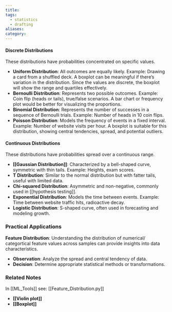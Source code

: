 ```yaml
---
title: 
tags:
  - statistics
  - drafting
aliases: 
category:
---
```

#### Discrete Distributions
These distributions have probabilities concentrated on specific values.

- **Uniform Distribution**: All outcomes are equally likely. Example: Drawing a card from a shuffled deck. A boxplot can be meaningful if there’s variation in the distribution. Since the values are discrete, the boxplot will show the range and quartiles effectively.
- **Bernoulli Distribution**: Represents two possible outcomes. Example: Coin flip (heads or tails), true/false scenarios. A bar chart or frequency plot would be better for visualizing the proportions.
- **Binomial Distribution**: Represents the number of successes in a sequence of Bernoulli trials. Example: Number of heads in 10 coin flips.
- **Poisson Distribution**: Models the frequency of events in a fixed interval. Example: Number of website visits per hour. A boxplot is suitable for this distribution, showing central tendencies, spread, and potential outliers.

#### Continuous Distributions
These distributions have probabilities spread over a continuous range.

- **[[Gaussian Distribution]]**: Characterized by a bell-shaped curve, symmetric with thin tails. Example: Heights, exam scores.
- **T Distribution**: Similar to the normal distribution but with fatter tails, useful with limited data.
- **Chi-squared Distribution**: Asymmetric and non-negative, commonly used in [[hypothesis testing]].
- **Exponential Distribution**: Models the time between events. Example: Time between website traffic hits, radioactive decay.
- **Logistic Distribution**: S-shaped curve, often used in forecasting and modeling growth.

### Practical Applications

**Feature Distribution**: Understanding the distribution of numerical/ categortical feature values across samples can provide insights into data characteristics.
  - **Observation**: Analyze the spread and central tendency of data.
  - **Decision**: Determine appropriate statistical methods or transformations.

### Related Notes

In [[ML_Tools]] see: [[Feature_Distribution.py]]

- **[[Violin plot]]**
- **[[Boxplot]]**

